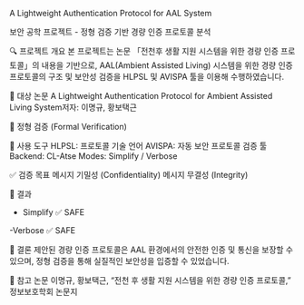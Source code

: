 A Lightweight Authentication Protocol for AAL System

보안 공학 프로젝트 - 정형 검증 기반 경량 인증 프로토콜 분석 

🔍 프로젝트 개요
본 프로젝트는 논문 「전천후 생활 지원 시스템을 위한 경량 인증 프로토콜」의 내용을 기반으로, AAL(Ambient Assisted Living) 시스템을 위한 경량 인증 프로토콜의 구조 및 보안성 검증을 HLPSL 및 AVISPA 툴을 이용해 수행하였습니다.

📄 대상 논문
A Lightweight Authentication Protocol for Ambient Assisted Living System저자: 이명규, 황보택근

🧪 정형 검증 (Formal Verification)

🔧 사용 도구
HLPSL: 프로토콜 기술 언어
AVISPA: 자동 보안 프로토콜 검증 툴
Backend: CL-Atse
Modes: Simplify / Verbose

✅ 검증 목표
메시지 기밀성 (Confidentiality)
메시지 무결성 (Integrity)

🔬 결과
- Simplify
✅ SAFE

-Verbose
✅ SAFE


📌 결론
제안된 경량 인증 프로토콜은 AAL 환경에서의 안전한 인증 및 통신을 보장할 수 있으며, 정형 검증을 통해 실질적인 보안성을 입증할 수 있었습니다.

📃 참고 논문
이명규, 황보택근, “전천 후 생활 지원 시스템을 위한 경량 인증 프로토콜,” 정보보호학회 논문지
